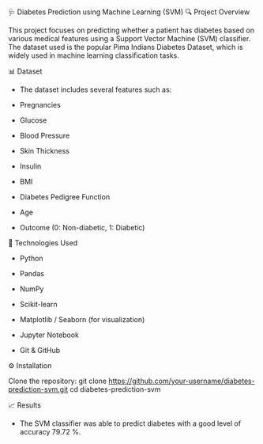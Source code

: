 🩺 Diabetes Prediction using Machine Learning (SVM)
🔍 Project Overview

This project focuses on predicting whether a patient has diabetes based on various medical features using a Support Vector Machine (SVM) classifier. The dataset used is the popular Pima Indians Diabetes Dataset, which is widely used in machine learning classification tasks.

📊 Dataset

* The dataset includes several features such as:

* Pregnancies

* Glucose

* Blood Pressure

* Skin Thickness

* Insulin

* BMI

* Diabetes Pedigree Function

* Age

* Outcome (0: Non-diabetic, 1: Diabetic)

🧪 Technologies Used

* Python 

* Pandas

* NumPy

* Scikit-learn

* Matplotlib / Seaborn (for visualization)

* Jupyter Notebook

* Git & GitHub

⚙️ Installation

Clone the repository: git clone https://github.com/your-username/diabetes-prediction-svm.git
cd diabetes-prediction-svm

📈 Results
* The SVM classifier was able to predict diabetes with a good level of accuracy 79.72 %.
